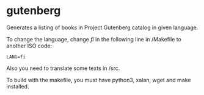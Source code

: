 # gutenberg

Generates a listing of books in Project Gutenberg catalog in given language.

To change the language, change *fi* in the following line in /Makefile to another ISO code:
  
    LANG=fi
    
Also you need to translate some texts in /src.
 
To build with the makefile, you must have python3, xalan, wget and make installed.

